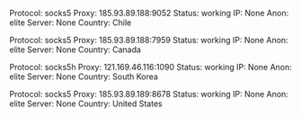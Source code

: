 Protocol: socks5
Proxy: 185.93.89.188:9052
Status: working
IP: None
Anon: elite
Server: None
Country: Chile

Protocol: socks5
Proxy: 185.93.89.188:7959
Status: working
IP: None
Anon: elite
Server: None
Country: Canada

Protocol: socks5h
Proxy: 121.169.46.116:1090
Status: working
IP: None
Anon: elite
Server: None
Country: South Korea

Protocol: socks5
Proxy: 185.93.89.189:8678
Status: working
IP: None
Anon: elite
Server: None
Country: United States

